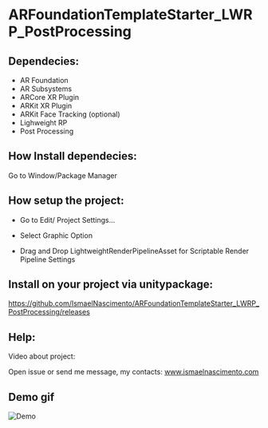 # ARFoundationTemplateStarter_LWRP_PostProcessing

## Dependecies:
- AR Foundation
- AR Subsystems
- ARCore XR Plugin
- ARKit XR Plugin
- ARKit Face Tracking (optional)
- Lighweight RP
- Post Processing

## How Install dependecies:

Go to Window/Package Manager

## How setup the project:

- Go to Edit/ Project Settings...

- Select Graphic Option

- Drag and Drop LightweightRenderPipelineAsset for Scriptable Render Pipeline Settings

## Install on your project via unitypackage:

https://github.com/IsmaelNascimento/ARFoundationTemplateStarter_LWRP_PostProcessing/releases

## Help:

Video about project: 

Open issue or send me message, my contacts:
www.ismaelnascimento.com

## Demo gif
![Demo](https://im6.ezgif.com/tmp/ezgif-6-6154c136feef.gif)
